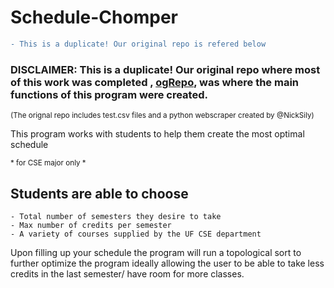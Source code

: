 # Schedule-Chomper

```diff
- This is a duplicate! Our original repo is refered below
```
### DISCLAIMER: This is a duplicate! Our original repo where most of this work was completed , [ogRepo](https://github.com/NickSily/Project3-Course-Scheduler.git), was where the main functions of this program were created.
<sup>(The orignal repo includes test.csv files and a python webscraper created by @NickSily)

</sub> This program works with students to help them create the most optimal schedule

<sub> * for CSE major only *

## Students are able to choose 

```
- Total number of semesters they desire to take
- Max number of credits per semester
- A variety of courses supplied by the UF CSE department
```

</sub> Upon filling up your schedule the program will run a topological sort to further optimize the program ideally allowing the user to be able to take less credits in the last semester/ have room for more classes.
</sub>

